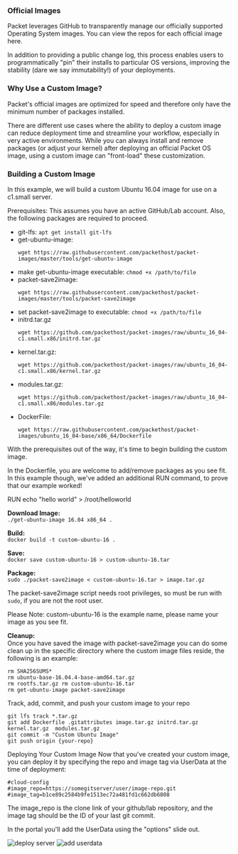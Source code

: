 <!--<meta>
{
    "title":"Custom Images",
    "description":"Learn more about Building Your Own O.S. (Custom Images)",
    "tag":["Custom Images"]
}
</meta>-->

### Official Images
Packet leverages GitHub to transparently manage our officially supported Operating System images.  You can view the repos for each official image here.

In addition to providing a public change log, this process enables users to programmatically "pin" their installs to particular OS versions, improving the stability (dare we say immutability!) of your deployments.


### Why Use a Custom Image?
Packet's official images are optimized for speed and therefore only have the minimum number of packages installed.

There are different use cases where the ability to deploy a custom image can reduce deployment time and streamline your workflow, especially in very active environments. While you can always install and remove packages (or adjust your kernel) after deploying an official Packet OS image, using a custom image can "front-load" these customization.  



### Building a Custom Image
In this example, we will build a custom Ubuntu 16.04 image for use on a c1.small server.

Prerequisites: This assumes you have an active GitHub/Lab account. Also, the following packages are required to proceed.

* git-lfs: `apt get install git-lfs`  
* get-ubuntu-image:  
  ```
  wget https://raw.githubusercontent.com/packethost/packet-images/master/tools/get-ubuntu-image
  ```
* make get-ubuntu-image executable: `chmod +x /path/to/file`
* packet-save2image:
  ```
  wget https://raw.githubusercontent.com/packethost/packet-images/master/tools/packet-save2image
  ```
* set packet-save2image to executable: `chmod +x /path/to/file`  
* initrd.tar.gz
  ```
  wget https://github.com/packethost/packet-images/raw/ubuntu_16_04-c1.small.x86/initrd.tar.gz`  
  ```
* kernel.tar.gz:   
  ```
  wget https://github.com/packethost/packet-images/raw/ubuntu_16_04-c1.small.x86/kernel.tar.gz  
  ```
* modules.tar.gz:  
  ```
  wget https://github.com/packethost/packet-images/raw/ubuntu_16_04-c1.small.x86/modules.tar.gz
  ```
* DockerFile:  
  ```
  wget https://raw.githubusercontent.com/packethost/packet-images/ubuntu_16_04-base/x86_64/Dockerfile  
  ```
With the prerequisites out of the way, it's time to begin building the custom image.

In the Dockerfile, you are welcome to add/remove packages as you see fit. In this example though, we've added an additional RUN command, to prove that our example worked!

RUN echo "hello world" > /root/helloworld

**Download Image:**  
`./get-ubuntu-image 16.04 x86_64 .`

**Build:**  
`docker build -t custom-ubuntu-16 .`

**Save:**  
`docker save custom-ubuntu-16 > custom-ubuntu-16.tar`

**Package:**  
`sudo ./packet-save2image < custom-ubuntu-16.tar > image.tar.gz`

The packet-save2image script needs root privileges, so must be run with `sudo`, if you are not the root user.

️Please Note: custom-ubuntu-16 is the example name, please name your image as you see fit.

**Cleanup:**  
Once you have saved the image with packet-save2image  you can do some clean up in the specific directory where the custom image files reside, the following is an example:

```
rm SHA256SUMS*
rm ubuntu-base-16.04.4-base-amd64.tar.gz
rm rootfs.tar.gz rm custom-ubuntu-16.tar
rm get-ubuntu-image packet-save2image
```

Track, add, commit, and push your custom image to your repo

```
git lfs track *.tar.gz
git add Dockerfile .gitattributes image.tar.gz initrd.tar.gz  kernel.tar.gz  modules.tar.gz
git commit -m "Custom Ubuntu Image"
git push origin {your-repo}
```

Deploying Your Custom Image
Now that you've created your custom image, you can deploy it by specifying the repo and image tag via UserData at the time of deployment:

```
#cloud-config
#image_repo=https://somegitserver/user/image-repo.git
#image_tag=b1ce89c2584b9fe1513ec72a481fd1c662db6808
```

️The image_repo is the clone link of your github/lab repository, and the image tag should be the ID of your last git commit.

In the portal you'll add the UserData using the "options" slide out.

![deploy server](/images/custom-images/Deploy-Custom-Image-1.png)
![add userdata](/images/custom-images/Deploy-Custom-Image-2.png)
